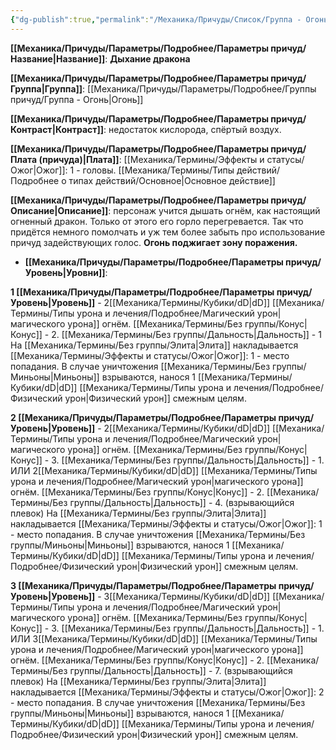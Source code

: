 ```yaml
---
{"dg-publish":true,"permalink":"/Механика/Причуды/Список/Группа - Огонь/Дыхание дракона/","noteIcon":"","created":"2025-09-07T13:19:23.685+03:00","updated":"2025-09-05T14:03:10.000+03:00"}
---
```




**[[Механика/Причуды/Параметры/Подробнее/Параметры причуд/Название\|Название]]**: **Дыхание дракона**

**[[Механика/Причуды/Параметры/Подробнее/Параметры причуд/Группа\|Группа]]**: [[Механика/Причуды/Параметры/Подробнее/Группы причуд/Группа - Огонь\|Огонь]] 

**[[Механика/Причуды/Параметры/Подробнее/Параметры причуд/Контраст\|Контраст]]**: недостаток кислорода, спёртый воздух.

**[[Механика/Причуды/Параметры/Подробнее/Параметры причуд/Плата (причуда)\|Плата]]**: [[Механика/Термины/Эффекты и статусы/Ожог\|Ожог]]: 1 - головы. [[Механика/Термины/Типы действий/Подробнее о типах действий/Основное\|Основное действие]]

**[[Механика/Причуды/Параметры/Подробнее/Параметры причуд/Описание\|Описание]]**: персонаж учится дышать огнём, как настоящий огненный дракон. Только от этого его горло перегревается. Так что придётся немного помолчать и уж тем более забыть про использование причуд задействующих голос. **Огонь поджигает зону поражения.**


- **[[Механика/Причуды/Параметры/Подробнее/Параметры причуд/Уровень\|Уровни]]**:

**1 [[Механика/Причуды/Параметры/Подробнее/Параметры причуд/Уровень\|Уровень]]** - 2[[Механика/Термины/Кубики/dD\|dD]] [[Механика/Термины/Типы урона и лечения/Подробнее/Магический урон\|магического урона]] огнём. [[Механика/Термины/Без группы/Конус\|Конус]] - 2. [[Механика/Термины/Без группы/Дальность\|Дальность]] - 1
На [[Механика/Термины/Без группы/Элита\|Элита]] накладывается [[Механика/Термины/Эффекты и статусы/Ожог\|Ожог]]: 1 - место попадания. 
В случае уничтожения [[Механика/Термины/Без группы/Миньоны\|Миньоны]] взрываются, нанося 1 [[Механика/Термины/Кубики/dD\|dD]] [[Механика/Термины/Типы урона и лечения/Подробнее/Физический урон\|Физический урон]] смежным целям. 

**2 [[Механика/Причуды/Параметры/Подробнее/Параметры причуд/Уровень\|Уровень]]** - 2[[Механика/Термины/Кубики/dD\|dD]] [[Механика/Термины/Типы урона и лечения/Подробнее/Магический урон\|магического урона]] огнём. [[Механика/Термины/Без группы/Конус\|Конус]] - 3. [[Механика/Термины/Без группы/Дальность\|Дальность]] - 1. ИЛИ 2[[Механика/Термины/Кубики/dD\|dD]] [[Механика/Термины/Типы урона и лечения/Подробнее/Магический урон\|магического урона]] огнём. [[Механика/Термины/Без группы/Конус\|Конус]] - 2. [[Механика/Термины/Без группы/Дальность\|Дальность]] - 4. (взрывающийся плевок)
На [[Механика/Термины/Без группы/Элита\|Элита]] накладывается [[Механика/Термины/Эффекты и статусы/Ожог\|Ожог]]: 1 - место попадания. 
В случае уничтожения [[Механика/Термины/Без группы/Миньоны\|Миньоны]] взрываются, нанося 1 [[Механика/Термины/Кубики/dD\|dD]] [[Механика/Термины/Типы урона и лечения/Подробнее/Физический урон\|Физический урон]] смежным целям. 

**3 [[Механика/Причуды/Параметры/Подробнее/Параметры причуд/Уровень\|Уровень]]** - 3[[Механика/Термины/Кубики/dD\|dD]] [[Механика/Термины/Типы урона и лечения/Подробнее/Магический урон\|магического урона]] огнём. [[Механика/Термины/Без группы/Конус\|Конус]] - 3. [[Механика/Термины/Без группы/Дальность\|Дальность]] - 1. ИЛИ 3[[Механика/Термины/Кубики/dD\|dD]] [[Механика/Термины/Типы урона и лечения/Подробнее/Магический урон\|магического урона]] огнём. [[Механика/Термины/Без группы/Конус\|Конус]] - 2. [[Механика/Термины/Без группы/Дальность\|Дальность]] - 7. (взрывающийся плевок)
На [[Механика/Термины/Без группы/Элита\|Элита]] накладывается [[Механика/Термины/Эффекты и статусы/Ожог\|Ожог]]: 2 - место попадания. 
В случае уничтожения [[Механика/Термины/Без группы/Миньоны\|Миньоны]] взрываются, нанося 1 [[Механика/Термины/Кубики/dD\|dD]] [[Механика/Термины/Типы урона и лечения/Подробнее/Физический урон\|Физический урон]] смежным целям. 